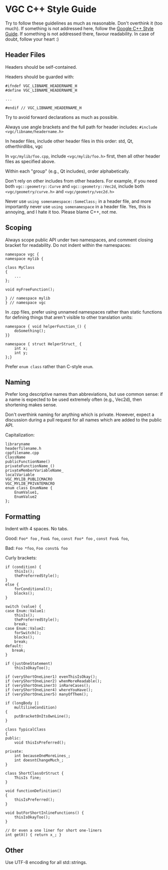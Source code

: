 # VGC C++ Style Guide

Try to follow these guidelines as much as reasonable. Don't overthink it (too much). 
If something is not addressed here, follow the 
[Google C++ Style Guide](https://google.github.io/styleguide/cppguide.html).
If something is not addressed there, favour readability.
In case of doubt, follow your heart :)

## Header Files

Headers should be self-contained.

Headers should be guarded with:
```
#ifndef VGC_LIBNAME_HEADERNAME_H
#define VGC_LIBNAME_HEADERNAME_H

...

#endif // VGC_LIBNAME_HEADERNAME_H
```

Try to avoid forward declarations as much as possible.

Always use angle brackets and the full path for header includes: `#include <vgc/libname/headername.h>`

In header files, include other header files in this order: std, Qt, otherthirdlibs, vgc

In `vgc/mylib/foo.cpp`, include `<vgc/mylib/foo.h>` first, then all other header files as specified above.

Within each "group" (e.g., Qt includes), order alphabetically.

Don't rely on other includes from other headers. For example, if you need both 
`vgc::geometry::Curve` and `vgc::geometry::Vec2d`, include both 
`<vgc/geometry/curve.h>` and `<vgc/geometry/vec2d.h>`

Never use `using somenamespace::SomeClass;` in a header file, and more
importantly never use `using somenamespace` in a header file. Yes, this is annoying, 
and I hate it too. Please blame C++, not me.

## Scoping

Always scope public API under two namespaces, and comment closing bracket for readability. Do not indent within the namespaces:

```
namespace vgc {
namespace mylib {

class MyClass
{
    ...
};

void myFreeFunction();

} // namespace mylib
} // namespace vgc
```

In .cpp files, prefer using unnamed namespaces rather than static functions
for defining things that aren't visible to other translation units:

```
namespace { void helperFunction_() {
    doSomething();
}}

namespace { struct HelperStruct_ {
    int x;
    int y;
};}
```

Prefer `enum class` rather than C-style `enum`.

## Naming

Prefer long descriptive names than abbreviations, but use common sense: 
if a name is expected to be used extremely often (e.g., Vec2d), then shortening makes sense.

Don't overthink naming for anything which is private. However, expect a discussion during
a pull request for all names which are added to the public API.

Capitalization:
```
libraryname
headerfilename.h
cppfilename.cpp
ClassName
publicFunctionName()
privateFunctionName_()
privateMemberVariableName_
localVariable
VGC_MYLIB_PUBLICMACRO
VGC_MYLIB_PRIVATEMACRO
enum class EnumName {
    EnumValue1,
    EnumValue2
};
```

## Formatting

Indent with 4 spaces. No tabs.

Good: `Foo* foo` , `Foo& foo`, `const Foo* foo` , `const Foo& foo`,

Bad: `Foo *foo`, `Foo const& foo`

Curly brackets:

```
if (condition) {
    thisIs();
    thePreferredStyle();
}
else {
    forConditional();
    blocks();
}
```

```
switch (value) {
case Enum::Value1:
    thisIs();
    thePreferredStyle();
    break;
case Enum::Value2:
    forSwitch();
    blocks();
    break;
default:
   break;
}
```

```
if (justOneStatement)
    thisIsOkayToo();
```

```
if (veryShortOneLiner1) evenThisIsOkay();
if (veryShortOneLiner2) whenMoreReadable();
if (veryShortOneLiner3) inRareCases();
if (veryShortOneLiner4) whereYouHave();
if (veryShortOneLiner5) manyOfThem();
```


```
if (longBody ||
    multilineCondition)
{
    putBracketOnItsOwnLine();
}
```

```
class TypicalClass
{
public:
    void thisIsPreferred();
    
private:
    int becauseOneMoreLines_;
    int doesntChangeMuch_;
}
```

```
class ShortClassOrStruct {
    ThisIs fine;
}
```

```
void functionDefinition()
{
    thisIsPreferred();
}
```

```
void butForShortInlineFunctions() {
    thisIsOkayToo();
}
```

```
// Or even a one liner for short one-liners
int getX() { return x_; }
```

## Other

Use UTF-8 encoding for all std::strings.
